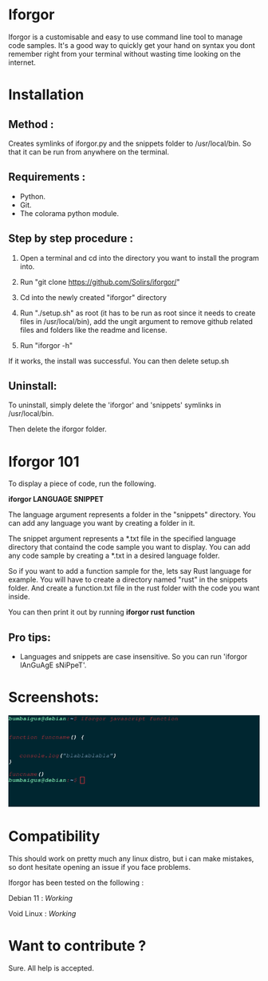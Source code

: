 # Iforgor

Iforgor is a customisable and easy to use command line tool to manage code samples.
It's a good way to quickly get your hand on syntax you dont remember right from your terminal without wasting time looking on the internet.

# Installation

## Method :

Creates symlinks of iforgor.py and the snippets folder to /usr/local/bin. So that it can be run from anywhere on the terminal.

## Requirements : 

- Python.
- Git.
- The colorama python module. 

## Step by step procedure :

1. Open a terminal and cd into the directory you want to install the program into.

2. Run "git clone https://github.com/Solirs/iforgor/"

3. Cd into the newly created "iforgor" directory

4. Run "./setup.sh" as root (it has to be run as root since it needs to create files in /usr/local/bin), add the ungit argument to remove github related files and folders like the readme and license.

5. Run "iforgor -h"

If it works, the install was successful.
You can then delete setup.sh 

## Uninstall:

To uninstall, simply delete the 'iforgor' and 'snippets' symlinks in /usr/local/bin.

Then delete the iforgor folder.



# Iforgor 101

To display a piece of code, run the following.

**iforgor LANGUAGE SNIPPET**

The language argument represents a folder in the "snippets" directory.
You can add any language you want by creating a folder in it.

The snippet argument represents a *.txt file in the specified language directory that containd the code sample you want to display.
You can add any code sample by creating a *.txt in a desired language folder.

So if you want to add a function sample for the, lets say Rust language for example.
You will have to create a directory named "rust" in the snippets folder.
And create a function.txt file in the rust folder with the code you want inside.

You can then print it out by running **iforgor rust function**

## Pro tips:

- Languages and snippets are case insensitive. So you can run 'iforgor lAnGuAgE sNiPpeT'.







# Screenshots:

![alt text](https://github.com/Solirs/iforgor/blob/master/ressources/demo3.png?raw=true)



# Compatibility

This should work on pretty much any linux distro, but i can make mistakes, so dont hesitate opening an issue if you face problems.

Iforgor has been tested on the following :

Debian 11  : *Working*

Void Linux : *Working*




# Want to contribute ?

Sure. All help is accepted.
